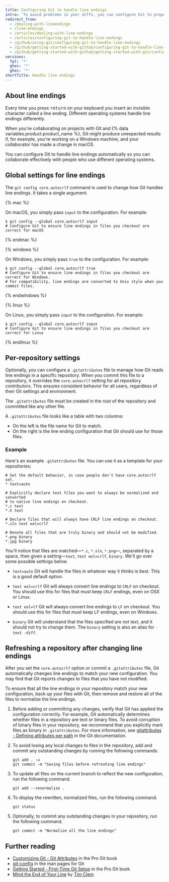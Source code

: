 ```yaml
---
title: Configuring Git to handle line endings
intro: 'To avoid problems in your diffs, you can configure Git to properly handle line endings.'
redirect_from:
  - /dealing-with-lineendings
  - /line-endings
  - /articles/dealing-with-line-endings
  - /articles/configuring-git-to-handle-line-endings
  - /github/using-git/configuring-git-to-handle-line-endings
  - /github/getting-started-with-github/configuring-git-to-handle-line-endings
  - /github/getting-started-with-github/getting-started-with-git/configuring-git-to-handle-line-endings
versions:
  fpt: '*'
  ghes: '*'
  ghec: '*'
shortTitle: Handle line endings
---
```

## About line endings

Every time you press <kbd>return</kbd> on your keyboard you insert an invisible character called a line ending. Different operating systems handle line endings differently.

When you're collaborating on projects with Git and {% data variables.product.product_name %}, Git might produce unexpected results if, for example, you're working on a Windows machine, and your collaborator has made a change in macOS.

You can configure Git to handle line endings automatically so you can collaborate effectively with people who use different operating systems.

## Global settings for line endings

The `git config core.autocrlf` command is used to change how Git handles line endings. It takes a single argument.

{% mac %}

On macOS, you simply pass `input` to the configuration. For example:

```shell
$ git config --global core.autocrlf input
# Configure Git to ensure line endings in files you checkout are correct for macOS
```

{% endmac %}

{% windows %}

On Windows, you simply pass `true` to the configuration. For example:

```shell
$ git config --global core.autocrlf true
# Configure Git to ensure line endings in files you checkout are correct for Windows.
# For compatibility, line endings are converted to Unix style when you commit files.
```

{% endwindows %}

{% linux %}

On Linux, you simply pass `input` to the configuration. For example:

```shell
$ git config --global core.autocrlf input
# Configure Git to ensure line endings in files you checkout are correct for Linux
```

{% endlinux %}

## Per-repository settings

Optionally, you can configure a `.gitattributes` file to manage how Git reads line endings in a specific repository. When you commit this file to a repository, it overrides the `core.autocrlf` setting for all repository contributors. This ensures consistent behavior for all users, regardless of their Git settings and environment.

The `.gitattributes` file must be created in the root of the repository and committed like any other file.

A `.gitattributes` file looks like a table with two columns:

* On the left is the file name for Git to match.
* On the right is the line ending configuration that Git should use for those files.

### Example

Here's an example `.gitattributes` file. You can use it as a template for your repositories:

```text
# Set the default behavior, in case people don't have core.autocrlf set.
* text=auto

# Explicitly declare text files you want to always be normalized and converted
# to native line endings on checkout.
*.c text
*.h text

# Declare files that will always have CRLF line endings on checkout.
*.sln text eol=crlf

# Denote all files that are truly binary and should not be modified.
*.png binary
*.jpg binary
```

You'll notice that files are matched—`*.c`, `*.sln`, `*.png`—, separated by a space, then given a setting—`text`, `text eol=crlf`, `binary`. We'll go over some possible settings below.

* `text=auto` Git will handle the files in whatever way it thinks is best. This is a good default option.

* `text eol=crlf` Git will always convert line endings to `CRLF` on checkout. You should use this for files that must keep `CRLF` endings, even on OSX or Linux.

* `text eol=lf` Git will always convert line endings to `LF` on checkout. You should use this for files that must keep LF endings, even on Windows.

* `binary` Git will understand that the files specified are not text, and it should not try to change them. The `binary` setting is also an alias for `-text -diff`.

## Refreshing a repository after changing line endings

After you set the `core.autocrlf` option or commit a `.gitattributes` file, Git automatically changes line endings to match your new configuration. You may find that Git reports changes to files that you have not modified.

To ensure that all the line endings in your repository match your new configuration, back up your files with Git, then remove and restore all of the files to normalize the line endings.

1. Before adding or committing any changes, verify that Git has applied the configuration correctly. For example, Git automatically determines whether files in a repository are text or binary files. To avoid corruption of binary files in your repository, we recommend that you explicitly mark files as binary in `.gitattributes`. For more information, see [gitattributes - Defining attributes per path](https://www.git-scm.com/docs/gitattributes#_marking_files_as_binary) in the Git documentation.
1. To avoid losing any local changes to files in the repository, add and commit any outstanding changes by running the following commands.

   ```shell copy
   git add . -u
   git commit -m "Saving files before refreshing line endings"
   ```

1. To update all files on the current branch to reflect the new configuration, run the following command.

   ```shell copy
   git add --renormalize .
   ```

1. To display the rewritten, normalized files, run the following command.

   ```shell copy
   git status
   ```

1. Optionally, to commit any outstanding changes in your repository, run the following command.

   ```shell copy
   git commit -m "Normalize all the line endings"
   ```

## Further reading

* [Customizing Git - Git Attributes](https://git-scm.com/book/en/v2/Customizing-Git-Git-Attributes) in the Pro Git book
* [git-config](https://git-scm.com/docs/git-config) in the man pages for Git
* [Getting Started - First-Time Git Setup](https://git-scm.com/book/en/v2/Getting-Started-First-Time-Git-Setup) in the Pro Git book
* [Mind the End of Your Line](http://adaptivepatchwork.com/2012/03/01/mind-the-end-of-your-line/) by [Tim Clem](https://github.com/tclem)
